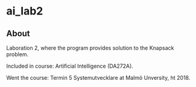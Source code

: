 # ai_lab2
## About
Laboration 2, where the program provides solution to the Knapsack problem.

Included in course: Artificial Intelligence (DA272A).

Went the course: Termin 5 Systemutvecklare at Malmö Unversity, ht 2018.
